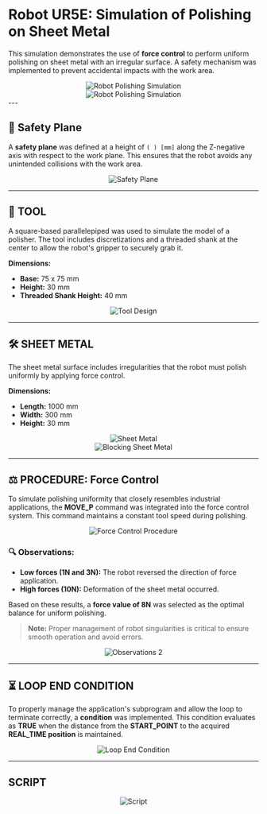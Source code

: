 # Robot UR5E: Simulation of Polishing on Sheet Metal

This simulation demonstrates the use of **force control** to perform uniform polishing on sheet metal with an irregular surface. A safety mechanism was implemented to prevent accidental impacts with the work area.

<div style="text-align: center;">
  <img src="https://github.com/user-attachments/assets/48b99bb1-96d9-4660-a181-b834b9884eb3" alt="Robot Polishing Simulation" />
</div>

<div style="text-align: center;">
<img src="https://github.com/user-attachments/assets/6789428d-1a66-42f3-85f5-1699f7798f7c" alt="Robot Polishing Simulation" />
</div>
---


## 🚨 Safety Plane
A **safety plane** was defined at a height of `( ) [mm]` along the Z-negative axis with respect to the work plane. This ensures that the robot avoids any unintended collisions with the work area.

<div style="text-align: center;">
  <img src="https://github.com/user-attachments/assets/158a2533-37f8-43c4-a262-b302c235caac" alt="Safety Plane" />
</div>

---

## 🔧 TOOL
A square-based parallelepiped was used to simulate the model of a polisher. The tool includes discretizations and a threaded shank at the center to allow the robot's gripper to securely grab it.

**Dimensions:**
- **Base:** 75 x 75 mm
- **Height:** 30 mm
- **Threaded Shank Height:** 40 mm

<div style="text-align: center;">
  <img src="https://github.com/user-attachments/assets/a59baced-c2d4-4adc-a28b-8642bd3db175" alt="Tool Design" />
</div>

---

## 🛠️ SHEET METAL
The sheet metal surface includes irregularities that the robot must polish uniformly by applying force control.

**Dimensions:**
- **Length:** 1000 mm
- **Width:** 300 mm
- **Height:** 30 mm

<div style="text-align: center;">
  <img src="https://github.com/user-attachments/assets/b7e72a74-4fd3-4efd-95e0-dbfdb283f0c6" alt="Sheet Metal" />
</div>

<div style="text-align: center;">
  <img src="https://github.com/user-attachments/assets/1d123036-108e-4f75-97e0-ab7d9df1511d" alt="Blocking Sheet Metal" />
</div>

---

## ⚖️ PROCEDURE: Force Control
To simulate polishing uniformity that closely resembles industrial applications, the **MOVE_P** command was integrated into the force control system. This command maintains a constant tool speed during polishing.

<div style="text-align: center;">
  <img src="https://github.com/user-attachments/assets/062763bb-d62d-4283-adc3-39a57c14ac4e" alt="Force Control Procedure" />
</div>

### 🔍 Observations:
- **Low forces (1N and 3N):** The robot reversed the direction of force application.
- **High forces (10N):** Deformation of the sheet metal occurred.

Based on these results, a **force value of 8N** was selected as the optimal balance for uniform polishing.

> **Note:** Proper management of robot singularities is critical to ensure smooth operation and avoid errors.

<div style="text-align: center;">
  <img src="https://github.com/user-attachments/assets/8a647636-29a0-4a4a-ba79-7cb62987b822" alt="Observations 2" />
</div>

---

## ⏳ LOOP END CONDITION
To properly manage the application's subprogram and allow the loop to terminate correctly, a **condition** was implemented. This condition evaluates as **TRUE** when the distance from the **START_POINT** to the acquired **REAL_TIME position** is maintained.

<div style="text-align: center;">
  <img src="https://github.com/user-attachments/assets/7dacbc4e-3f97-4e5c-af83-15116f1d390f" alt="Loop End Condition" />
</div>

---

## SCRIPT
<div style="text-align: center;">
  <img src="https://github.com/user-attachments/assets/2564f42e-eb1b-4772-85be-1a9eca6ab51b" alt="Script" />
</div>
